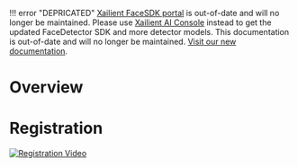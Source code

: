 !!! error "DEPRICATED"
    [Xailient FaceSDK portal](https://sdk.xailient.com) is out-of-date and will no longer be maintained. Please use [Xailient AI Console](https://console.xailient.com) instead to get the updated FaceDetector SDK and more detector models.
    This documentation is out-of-date and will no longer be maintained. [Visit our new documentation](https://xailient-docs.readthedocs.org).
    
# Overview

# Registration

[![Registration Video](http://img.youtube.com/vi/5jqIXSIWy8E/0.jpg)](https://youtu.be/5jqIXSIWy8E "Registration Video")

